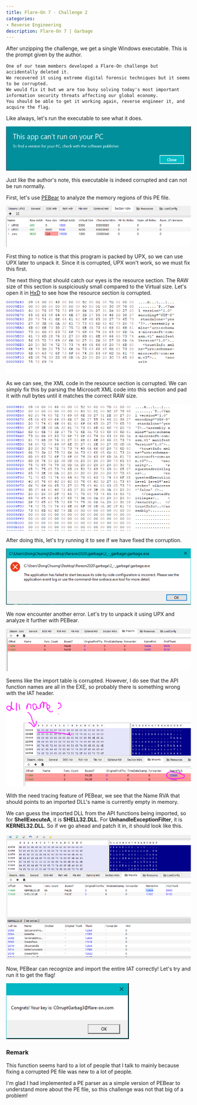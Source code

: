 ```yaml
---
title: Flare-On 7 - Challenge 2
categories:
- Reverse Engineering
description: Flare-On 7 | Garbage
---
```


After unzipping the challenge, we get a single Windows executable. This is the prompt given by the author.


```
One of our team members developed a Flare-On challenge but accidentally deleted it. 
We recovered it using extreme digital forensic techniques but it seems to be corrupted. 
We would fix it but we are too busy solving today's most important information security threats affecting our global economy. 
You should be able to get it working again, reverse engineer it, and acquire the flag.
```

Like always, let's run the executable to see what it does.


![alt text](/uploads/FO2-1.PNG "Init")


Just like the author's note, this executable is indeed corrupted and can not be run normally.


First, let's use [PEBear](https://hshrzd.wordpress.com/pe-bear/) to analyze the memory regions of this PE file.


![alt text](/uploads/FO2-2.PNG "Init")


First thing to notice is that this program is packed by UPX, so we can use UPX later to unpack it. Since it is corrupted, UPX won't work, so we must fix this first.


The next thing that should catch our eyes is the resource section. The RAW size of this section is suspiciously small compared to the Virtual size. Let's open it in [HxD](https://mh-nexus.de/en/hxd/) to see how the resource section is corrupted.

![alt text](/uploads/FO2-3.PNG "Init")


As we can see, the XML code in the resource section is corrupted. We can simply fix this by parsing the Microsoft XML code into this section and pad it with null bytes until it matches the correct RAW size.


![alt text](/uploads/FO2-4.PNG "Init")


After doing this, let's try running it to see if we have fixed the corruption.

![alt text](/uploads/FO2-5.PNG "Init")


We now encounter another error. Let's try to unpack it using UPX and analyze it further with PEBear.

![alt text](/uploads/FO2-6.PNG "Init")


Seems like the import table is corrupted. However, I do see that the API function names are all in the EXE, so probably there is something wrong with the IAT header. 


![alt text](/uploads/FO2-7.PNG "Init")

With the need tracing feature of PEBear, we see that the Name RVA that should points to an imported DLL's name is currently empty in memory.


We can guess the imported DLL from the API functions being imported, so for **ShellExecuteA**, it is **SHELL32.DLL**. For **UnhandleExceptionFilter**, it is **KERNEL32.DLL**. So if we go ahead and patch it in, it should look like this.


![alt text](/uploads/FO2-8.PNG "Init")


Now, PEBear can recognize and import the entire IAT correctly! Let's try and run it to get the flag!

![alt text](/uploads/FO2-10.PNG "Init")


### Remark


This function seems hard to a lot of people that I talk to mainly because fixing a corrupted PE file was new to a lot of people.


I'm glad I had implemented a PE parser as a simple version of PEBear to understand more about the PE file, so this challenge was not that big of a problem!